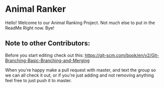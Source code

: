 # Animal Ranker
Hello! Welcome to our Animal Ranking Project.
Not much else to put in the ReadMe Right now.
Bye!

## Note to other Contributors:
Before you start editing check out this: https://git-scm.com/book/en/v2/Git-Branching-Basic-Branching-and-Merging

When you're happy make a pull request with master, and text the group so we can all check it out, or if you're just adding and not removing anything feel free to just push it to master.

